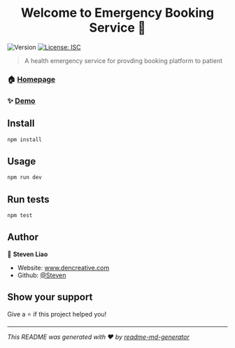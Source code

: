 <h1 align="center">Welcome to Emergency Booking Service 👋</h1>
<p>
  <img alt="Version" src="https://img.shields.io/badge/version-v1-blue.svg?cacheSeconds=2592000" />
  <a href="#" target="_blank">
    <img alt="License: ISC" src="https://img.shields.io/badge/License-ISC-yellow.svg" />
  </a>
</p>

> A health emergency service for provding booking platform to patient

### 🏠 [Homepage](https://shrouded-tor-98527.herokuapp.com/)

### ✨ [Demo](https://shrouded-tor-98527.herokuapp.com/)

## Install

```sh
npm install
```

## Usage

```sh
npm run dev
```

## Run tests

```sh
npm test
```

## Author

👤 **Steven Liao**

* Website: www.dencreative.com
* Github: [@Steven](https://github.com/StevenLiao123)

## Show your support

Give a ⭐️ if this project helped you!

***
_This README was generated with ❤️ by [readme-md-generator](https://github.com/kefranabg/readme-md-generator)_